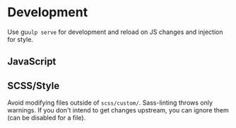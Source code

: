 # Development

Use gu`ulp serve` for development and reload on JS changes and injection for style.

## JavaScript

## SCSS/Style

Avoid modifying files outside of `scss/custom/`. Sass-linting throws only warnings. If you don't intend to get changes upstream, you can ignore them \(can be disabled for a file\).

